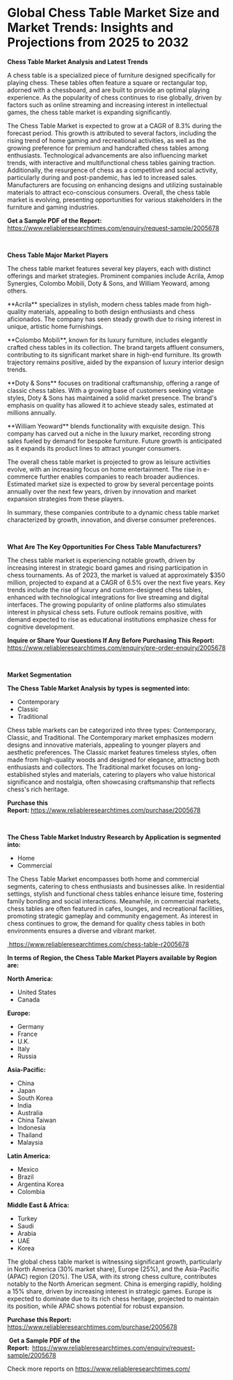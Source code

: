 <p><h1>Global Chess Table Market Size and Market Trends: Insights and Projections from 2025 to 2032</h1></p><p><strong>Chess Table Market Analysis and Latest Trends</strong></p>
<p><p>A chess table is a specialized piece of furniture designed specifically for playing chess. These tables often feature a square or rectangular top, adorned with a chessboard, and are built to provide an optimal playing experience. As the popularity of chess continues to rise globally, driven by factors such as online streaming and increasing interest in intellectual games, the chess table market is expanding significantly.</p><p>The Chess Table Market is expected to grow at a CAGR of 8.3% during the forecast period. This growth is attributed to several factors, including the rising trend of home gaming and recreational activities, as well as the growing preference for premium and handcrafted chess tables among enthusiasts. Technological advancements are also influencing market trends, with interactive and multifunctional chess tables gaining traction. Additionally, the resurgence of chess as a competitive and social activity, particularly during and post-pandemic, has led to increased sales. Manufacturers are focusing on enhancing designs and utilizing sustainable materials to attract eco-conscious consumers. Overall, the chess table market is evolving, presenting opportunities for various stakeholders in the furniture and gaming industries.</p></p>
<p><strong>Get a Sample PDF of the Report:&nbsp;</strong> <a href="https://www.reliableresearchtimes.com/enquiry/request-sample/2005678?utm_campaign=2631&utm_medium=2&utm_source=Github&utm_content=ia&utm_term=28022025&utm_id=chess-table">https://www.reliableresearchtimes.com/enquiry/request-sample/2005678</a></p>
<p>&nbsp;</p>
<p><strong>Chess Table Major Market Players</strong></p>
<p><p>The chess table market features several key players, each with distinct offerings and market strategies. Prominent companies include Acrila, Amop Synergies, Colombo Mobili, Doty & Sons, and William Yeoward, among others. </p><p>**Acrila** specializes in stylish, modern chess tables made from high-quality materials, appealing to both design enthusiasts and chess aficionados. The company has seen steady growth due to rising interest in unique, artistic home furnishings. </p><p>**Colombo Mobili**, known for its luxury furniture, includes elegantly crafted chess tables in its collection. The brand targets affluent consumers, contributing to its significant market share in high-end furniture. Its growth trajectory remains positive, aided by the expansion of luxury interior design trends.</p><p>**Doty & Sons** focuses on traditional craftsmanship, offering a range of classic chess tables. With a growing base of customers seeking vintage styles, Doty & Sons has maintained a solid market presence. The brand's emphasis on quality has allowed it to achieve steady sales, estimated at millions annually.</p><p>**William Yeoward** blends functionality with exquisite design. This company has carved out a niche in the luxury market, recording strong sales fueled by demand for bespoke furniture. Future growth is anticipated as it expands its product lines to attract younger consumers.</p><p>The overall chess table market is projected to grow as leisure activities evolve, with an increasing focus on home entertainment. The rise in e-commerce further enables companies to reach broader audiences. Estimated market size is expected to grow by several percentage points annually over the next few years, driven by innovation and market expansion strategies from these players. </p><p>In summary, these companies contribute to a dynamic chess table market characterized by growth, innovation, and diverse consumer preferences.</p></p>
<p>&nbsp;</p>
<p><strong>What Are The Key Opportunities For Chess Table Manufacturers?</strong></p>
<p><p>The chess table market is experiencing notable growth, driven by increasing interest in strategic board games and rising participation in chess tournaments. As of 2023, the market is valued at approximately $350 million, projected to expand at a CAGR of 6.5% over the next five years. Key trends include the rise of luxury and custom-designed chess tables, enhanced with technological integrations for live streaming and digital interfaces. The growing popularity of online platforms also stimulates interest in physical chess sets. Future outlook remains positive, with demand expected to rise as educational institutions emphasize chess for cognitive development.</p></p>
<p><strong>Inquire or Share Your Questions If Any Before Purchasing This Report:</strong> <a href="https://www.reliableresearchtimes.com/enquiry/pre-order-enquiry/2005678?utm_campaign=2631&utm_medium=2&utm_source=Github&utm_content=ia&utm_term=28022025&utm_id=chess-table">https://www.reliableresearchtimes.com/enquiry/pre-order-enquiry/2005678</a></p>
<p>&nbsp;</p>
<p><strong>Market Segmentation</strong></p>
<p><strong>The Chess Table Market Analysis by types is segmented into:</strong></p>
<p><ul><li>Contemporary</li><li>Classic</li><li>Traditional</li></ul></p>
<p><p>Chess table markets can be categorized into three types: Contemporary, Classic, and Traditional. The Contemporary market emphasizes modern designs and innovative materials, appealing to younger players and aesthetic preferences. The Classic market features timeless styles, often made from high-quality woods and designed for elegance, attracting both enthusiasts and collectors. The Traditional market focuses on long-established styles and materials, catering to players who value historical significance and nostalgia, often showcasing craftsmanship that reflects chess's rich heritage.</p></p>
<p><strong>Purchase this Report:&nbsp;</strong><a href="https://www.reliableresearchtimes.com/purchase/2005678?utm_campaign=2631&utm_medium=2&utm_source=Github&utm_content=ia&utm_term=28022025&utm_id=chess-table">https://www.reliableresearchtimes.com/purchase/2005678</a></p>
<p>&nbsp;</p>
<p><strong>The Chess Table Market Industry Research by Application is segmented into:</strong></p>
<p><ul><li>Home</li><li>Commercial</li></ul></p>
<p><p>The Chess Table Market encompasses both home and commercial segments, catering to chess enthusiasts and businesses alike. In residential settings, stylish and functional chess tables enhance leisure time, fostering family bonding and social interactions. Meanwhile, in commercial markets, chess tables are often featured in cafes, lounges, and recreational facilities, promoting strategic gameplay and community engagement. As interest in chess continues to grow, the demand for quality chess tables in both environments ensures a diverse and vibrant market.</p></p>
<p><a href="https://www.reliableresearchtimes.com/chess-table-r2005678?utm_campaign=2631&utm_medium=2&utm_source=Github&utm_content=ia&utm_term=28022025&utm_id=chess-table">&nbsp;https://www.reliableresearchtimes.com/chess-table-r2005678</a></p>
<p><strong>In terms of Region, the Chess Table Market Players available by Region are:</strong></p>
<p>
    <p> <strong> North America: </strong>
        <ul>
            <li>United States</li>
            <li>Canada</li>
        </ul>
        </p> 
    <p> <strong> Europe: </strong>
        <ul>
            <li>Germany</li>
            <li>France</li>
            <li>U.K.</li>
            <li>Italy</li>
            <li>Russia</li>
        </ul>
        </p> 
    <p> <strong> Asia-Pacific: </strong>
        <ul>
            <li>China</li>
            <li>Japan</li>
            <li>South Korea</li>
            <li>India</li>
            <li>Australia</li>
            <li>China Taiwan</li>
            <li>Indonesia</li>
            <li>Thailand</li>
            <li>Malaysia</li>
        </ul>
        </p> 
    <p> <strong> Latin America: </strong>
        <ul>
            <li>Mexico</li>
            <li>Brazil</li>
            <li>Argentina Korea</li>
            <li>Colombia</li>
        </ul>
        </p> 
    <p> <strong> Middle East & Africa: </strong>
        <ul>
            <li>Turkey</li>
            <li>Saudi</li>
            <li>Arabia</li>
            <li>UAE</li>
            <li>Korea</li>
        </ul>
    </p>
    </p>
<p><p>The global chess table market is witnessing significant growth, particularly in North America (30% market share), Europe (25%), and the Asia-Pacific (APAC) region (20%). The USA, with its strong chess culture, contributes notably to the North American segment. China is emerging rapidly, holding a 15% share, driven by increasing interest in strategic games. Europe is expected to dominate due to its rich chess heritage, projected to maintain its position, while APAC shows potential for robust expansion.</p></p>
<p><strong>Purchase this Report: </strong><a href="https://www.reliableresearchtimes.com/purchase/2005678?utm_campaign=2631&utm_medium=2&utm_source=Github&utm_content=ia&utm_term=28022025&utm_id=chess-table">https://www.reliableresearchtimes.com/purchase/2005678</a></p>
<p>&nbsp;<strong>Get a Sample PDF of the Report:&nbsp;&nbsp;</strong><a href="https://www.reliableresearchtimes.com/enquiry/request-sample/2005678?utm_campaign=2631&utm_medium=2&utm_source=Github&utm_content=ia&utm_term=28022025&utm_id=chess-table">https://www.reliableresearchtimes.com/enquiry/request-sample/2005678</a></p>
<p><strong></strong></p>
<p>Check more reports on <a href="https://www.reliableresearchtimes.com/?utm_campaign=2631&utm_medium=2&utm_source=Github&utm_content=ia&utm_term=28022025&utm_id=chess-table">https://www.reliableresearchtimes.com/</a></p>